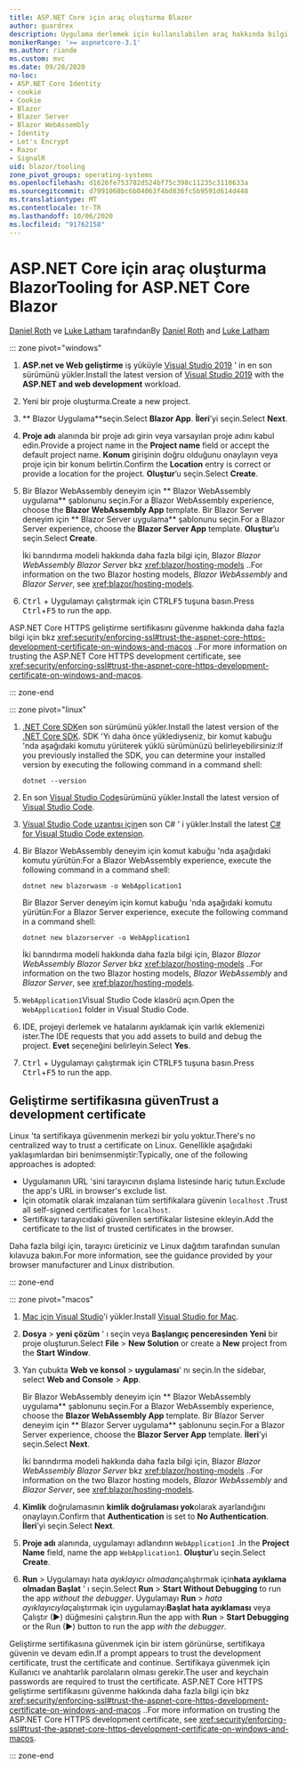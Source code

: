 ```yaml
---
title: ASP.NET Core için araç oluşturma Blazor
author: guardrex
description: Uygulama derlemek için kullanılabilen araç hakkında bilgi edinin Blazor .
monikerRange: '>= aspnetcore-3.1'
ms.author: riande
ms.custom: mvc
ms.date: 09/28/2020
no-loc:
- ASP.NET Core Identity
- cookie
- Cookie
- Blazor
- Blazor Server
- Blazor WebAssembly
- Identity
- Let's Encrypt
- Razor
- SignalR
uid: blazor/tooling
zone_pivot_groups: operating-systems
ms.openlocfilehash: d1626fe753782d524bf75c398c11235c3110633a
ms.sourcegitcommit: d7991068bc6b04063f4bd836fc5b9591d614d448
ms.translationtype: MT
ms.contentlocale: tr-TR
ms.lasthandoff: 10/06/2020
ms.locfileid: "91762158"
---
```

# <a name="tooling-for-aspnet-core-no-locblazor"></a><span data-ttu-id="c2bcd-103">ASP.NET Core için araç oluşturma Blazor</span><span class="sxs-lookup"><span data-stu-id="c2bcd-103">Tooling for ASP.NET Core Blazor</span></span>

<span data-ttu-id="c2bcd-104">[Daniel Roth](https://github.com/danroth27) ve [Luke Latham](https://github.com/guardrex) tarafından</span><span class="sxs-lookup"><span data-stu-id="c2bcd-104">By [Daniel Roth](https://github.com/danroth27) and [Luke Latham](https://github.com/guardrex)</span></span>

::: zone pivot="windows"

1. <span data-ttu-id="c2bcd-105">**ASP.net ve Web geliştirme** iş yüküyle [Visual Studio 2019](https://visualstudio.microsoft.com/downloads/) ' in en son sürümünü yükler.</span><span class="sxs-lookup"><span data-stu-id="c2bcd-105">Install the latest version of [Visual Studio 2019](https://visualstudio.microsoft.com/downloads/) with the **ASP.NET and web development** workload.</span></span>

1. <span data-ttu-id="c2bcd-106">Yeni bir proje oluşturma.</span><span class="sxs-lookup"><span data-stu-id="c2bcd-106">Create a new project.</span></span>

1. <span data-ttu-id="c2bcd-107">\*\* Blazor Uygulama\*\*seçin.</span><span class="sxs-lookup"><span data-stu-id="c2bcd-107">Select **Blazor App**.</span></span> <span data-ttu-id="c2bcd-108">**İleri**’yi seçin.</span><span class="sxs-lookup"><span data-stu-id="c2bcd-108">Select **Next**.</span></span>

1. <span data-ttu-id="c2bcd-109">**Proje adı** alanında bir proje adı girin veya varsayılan proje adını kabul edin.</span><span class="sxs-lookup"><span data-stu-id="c2bcd-109">Provide a project name in the **Project name** field or accept the default project name.</span></span> <span data-ttu-id="c2bcd-110">**Konum** girişinin doğru olduğunu onaylayın veya proje için bir konum belirtin.</span><span class="sxs-lookup"><span data-stu-id="c2bcd-110">Confirm the **Location** entry is correct or provide a location for the project.</span></span> <span data-ttu-id="c2bcd-111">**Oluştur**’u seçin.</span><span class="sxs-lookup"><span data-stu-id="c2bcd-111">Select **Create**.</span></span>

1. <span data-ttu-id="c2bcd-112">Bir Blazor WebAssembly deneyim için \*\* Blazor WebAssembly uygulama\*\* şablonunu seçin.</span><span class="sxs-lookup"><span data-stu-id="c2bcd-112">For a Blazor WebAssembly experience, choose the **Blazor WebAssembly App** template.</span></span> <span data-ttu-id="c2bcd-113">Bir Blazor Server deneyim için \*\* Blazor Server uygulama\*\* şablonunu seçin.</span><span class="sxs-lookup"><span data-stu-id="c2bcd-113">For a Blazor Server experience, choose the **Blazor Server App** template.</span></span> <span data-ttu-id="c2bcd-114">**Oluştur**’u seçin.</span><span class="sxs-lookup"><span data-stu-id="c2bcd-114">Select **Create**.</span></span>

   <span data-ttu-id="c2bcd-115">İki barındırma modeli hakkında daha fazla bilgi için, Blazor *Blazor WebAssembly* *Blazor Server* bkz <xref:blazor/hosting-models> ..</span><span class="sxs-lookup"><span data-stu-id="c2bcd-115">For information on the two Blazor hosting models, *Blazor WebAssembly* and *Blazor Server*, see <xref:blazor/hosting-models>.</span></span>

1. <span data-ttu-id="c2bcd-116"><kbd>Ctrl</kbd> + Uygulamayı çalıştırmak için CTRL<kbd>F5</kbd> tuşuna basın.</span><span class="sxs-lookup"><span data-stu-id="c2bcd-116">Press <kbd>Ctrl</kbd>+<kbd>F5</kbd> to run the app.</span></span>

<span data-ttu-id="c2bcd-117">ASP.NET Core HTTPS geliştirme sertifikasını güvenme hakkında daha fazla bilgi için bkz <xref:security/enforcing-ssl#trust-the-aspnet-core-https-development-certificate-on-windows-and-macos> ..</span><span class="sxs-lookup"><span data-stu-id="c2bcd-117">For more information on trusting the ASP.NET Core HTTPS development certificate, see <xref:security/enforcing-ssl#trust-the-aspnet-core-https-development-certificate-on-windows-and-macos>.</span></span>

::: zone-end

::: zone pivot="linux"

1. <span data-ttu-id="c2bcd-118">[.NET Core SDK](https://dotnet.microsoft.com/download)en son sürümünü yükler.</span><span class="sxs-lookup"><span data-stu-id="c2bcd-118">Install the latest version of the [.NET Core SDK](https://dotnet.microsoft.com/download).</span></span> <span data-ttu-id="c2bcd-119">SDK 'Yı daha önce yüklediyseniz, bir komut kabuğu 'nda aşağıdaki komutu yürüterek yüklü sürümünüzü belirleyebilirsiniz:</span><span class="sxs-lookup"><span data-stu-id="c2bcd-119">If you previously installed the SDK, you can determine your installed version by executing the following command in a command shell:</span></span>

   ```dotnetcli
   dotnet --version
   ```

1. <span data-ttu-id="c2bcd-120">En son [Visual Studio Code](https://code.visualstudio.com)sürümünü yükler.</span><span class="sxs-lookup"><span data-stu-id="c2bcd-120">Install the latest version of [Visual Studio Code](https://code.visualstudio.com).</span></span>

1. <span data-ttu-id="c2bcd-121">[Visual Studio Code uzantısı için](https://marketplace.visualstudio.com/items?itemName=ms-dotnettools.csharp)en son C# ' i yükler.</span><span class="sxs-lookup"><span data-stu-id="c2bcd-121">Install the latest [C# for Visual Studio Code extension](https://marketplace.visualstudio.com/items?itemName=ms-dotnettools.csharp).</span></span>

1. <span data-ttu-id="c2bcd-122">Bir Blazor WebAssembly deneyim için komut kabuğu 'nda aşağıdaki komutu yürütün:</span><span class="sxs-lookup"><span data-stu-id="c2bcd-122">For a Blazor WebAssembly experience, execute the following command in a command shell:</span></span>

   ```dotnetcli
   dotnet new blazorwasm -o WebApplication1
   ```

   <span data-ttu-id="c2bcd-123">Bir Blazor Server deneyim için komut kabuğu 'nda aşağıdaki komutu yürütün:</span><span class="sxs-lookup"><span data-stu-id="c2bcd-123">For a Blazor Server experience, execute the following command in a command shell:</span></span>

   ```dotnetcli
   dotnet new blazorserver -o WebApplication1
   ```

   <span data-ttu-id="c2bcd-124">İki barındırma modeli hakkında daha fazla bilgi için, Blazor *Blazor WebAssembly* *Blazor Server* bkz <xref:blazor/hosting-models> ..</span><span class="sxs-lookup"><span data-stu-id="c2bcd-124">For information on the two Blazor hosting models, *Blazor WebAssembly* and *Blazor Server*, see <xref:blazor/hosting-models>.</span></span>

1. <span data-ttu-id="c2bcd-125">`WebApplication1`Visual Studio Code klasörü açın.</span><span class="sxs-lookup"><span data-stu-id="c2bcd-125">Open the `WebApplication1` folder in Visual Studio Code.</span></span>

1. <span data-ttu-id="c2bcd-126">IDE, projeyi derlemek ve hatalarını ayıklamak için varlık eklemenizi ister.</span><span class="sxs-lookup"><span data-stu-id="c2bcd-126">The IDE requests that you add assets to build and debug the project.</span></span> <span data-ttu-id="c2bcd-127">**Evet** seçeneğini belirleyin.</span><span class="sxs-lookup"><span data-stu-id="c2bcd-127">Select **Yes**.</span></span>

1. <span data-ttu-id="c2bcd-128"><kbd>Ctrl</kbd> + Uygulamayı çalıştırmak için CTRL<kbd>F5</kbd> tuşuna basın.</span><span class="sxs-lookup"><span data-stu-id="c2bcd-128">Press <kbd>Ctrl</kbd>+<kbd>F5</kbd> to run the app.</span></span>

## <a name="trust-a-development-certificate"></a><span data-ttu-id="c2bcd-129">Geliştirme sertifikasına güven</span><span class="sxs-lookup"><span data-stu-id="c2bcd-129">Trust a development certificate</span></span>

<span data-ttu-id="c2bcd-130">Linux 'ta sertifikaya güvenmenin merkezi bir yolu yoktur.</span><span class="sxs-lookup"><span data-stu-id="c2bcd-130">There's no centralized way to trust a certificate on Linux.</span></span> <span data-ttu-id="c2bcd-131">Genellikle aşağıdaki yaklaşımlardan biri benimsenmiştir:</span><span class="sxs-lookup"><span data-stu-id="c2bcd-131">Typically, one of the following approaches is adopted:</span></span>

* <span data-ttu-id="c2bcd-132">Uygulamanın URL 'sini tarayıcının dışlama listesinde hariç tutun.</span><span class="sxs-lookup"><span data-stu-id="c2bcd-132">Exclude the app's URL in browser's exclude list.</span></span>
* <span data-ttu-id="c2bcd-133">İçin otomatik olarak imzalanan tüm sertifikalara güvenin `localhost` .</span><span class="sxs-lookup"><span data-stu-id="c2bcd-133">Trust all self-signed certificates for `localhost`.</span></span>
* <span data-ttu-id="c2bcd-134">Sertifikayı tarayıcıdaki güvenilen sertifikalar listesine ekleyin.</span><span class="sxs-lookup"><span data-stu-id="c2bcd-134">Add the certificate to the list of trusted certificates in the browser.</span></span>

<span data-ttu-id="c2bcd-135">Daha fazla bilgi için, tarayıcı üreticiniz ve Linux dağıtım tarafından sunulan kılavuza bakın.</span><span class="sxs-lookup"><span data-stu-id="c2bcd-135">For more information, see the guidance provided by your browser manufacturer and Linux distribution.</span></span>

::: zone-end

::: zone pivot="macos"

1. <span data-ttu-id="c2bcd-136">[Mac için Visual Studio](https://visualstudio.microsoft.com/vs/mac/)'i yükler.</span><span class="sxs-lookup"><span data-stu-id="c2bcd-136">Install [Visual Studio for Mac](https://visualstudio.microsoft.com/vs/mac/).</span></span>

1. <span data-ttu-id="c2bcd-137">**Dosya**  >  **yeni çözüm** ' ı seçin veya **Başlangıç penceresinden** **Yeni** bir proje oluşturun.</span><span class="sxs-lookup"><span data-stu-id="c2bcd-137">Select **File** > **New Solution** or create a **New** project from the **Start Window**.</span></span>

1. <span data-ttu-id="c2bcd-138">Yan çubukta **Web ve konsol**  >  **uygulaması**' nı seçin.</span><span class="sxs-lookup"><span data-stu-id="c2bcd-138">In the sidebar, select **Web and Console** > **App**.</span></span>

   <span data-ttu-id="c2bcd-139">Bir Blazor WebAssembly deneyim için \*\* Blazor WebAssembly uygulama\*\* şablonunu seçin.</span><span class="sxs-lookup"><span data-stu-id="c2bcd-139">For a Blazor WebAssembly experience, choose the **Blazor WebAssembly App** template.</span></span> <span data-ttu-id="c2bcd-140">Bir Blazor Server deneyim için \*\* Blazor Server uygulama\*\* şablonunu seçin.</span><span class="sxs-lookup"><span data-stu-id="c2bcd-140">For a Blazor Server experience, choose the **Blazor Server App** template.</span></span> <span data-ttu-id="c2bcd-141">**İleri**’yi seçin.</span><span class="sxs-lookup"><span data-stu-id="c2bcd-141">Select **Next**.</span></span>

   <span data-ttu-id="c2bcd-142">İki barındırma modeli hakkında daha fazla bilgi için, Blazor *Blazor WebAssembly* *Blazor Server* bkz <xref:blazor/hosting-models> ..</span><span class="sxs-lookup"><span data-stu-id="c2bcd-142">For information on the two Blazor hosting models, *Blazor WebAssembly* and *Blazor Server*, see <xref:blazor/hosting-models>.</span></span>

1. <span data-ttu-id="c2bcd-143">**Kimlik** doğrulamasının **kimlik doğrulaması yok**olarak ayarlandığını onaylayın.</span><span class="sxs-lookup"><span data-stu-id="c2bcd-143">Confirm that **Authentication** is set to **No Authentication**.</span></span> <span data-ttu-id="c2bcd-144">**İleri**’yi seçin.</span><span class="sxs-lookup"><span data-stu-id="c2bcd-144">Select **Next**.</span></span>

1. <span data-ttu-id="c2bcd-145">**Proje adı** alanında, uygulamayı adlandırın `WebApplication1` .</span><span class="sxs-lookup"><span data-stu-id="c2bcd-145">In the **Project Name** field, name the app `WebApplication1`.</span></span> <span data-ttu-id="c2bcd-146">**Oluştur**’u seçin.</span><span class="sxs-lookup"><span data-stu-id="c2bcd-146">Select **Create**.</span></span>

1. <span data-ttu-id="c2bcd-147">**Run**  >  Uygulamayı hata *ayıklayıcı olmadan*çalıştırmak için**hata ayıklama olmadan Başlat** ' ı seçin.</span><span class="sxs-lookup"><span data-stu-id="c2bcd-147">Select **Run** > **Start Without Debugging** to run the app *without the debugger*.</span></span> <span data-ttu-id="c2bcd-148">Uygulamayı **Run**  >  *hata ayıklayıcıyla*çalıştırmak için uygulamayı**Başlat hata ayıklaması** veya Çalıştır (&#9654;) düğmesini çalıştırın.</span><span class="sxs-lookup"><span data-stu-id="c2bcd-148">Run the app with **Run** > **Start Debugging** or the Run (&#9654;) button to run the app *with the debugger*.</span></span>

<span data-ttu-id="c2bcd-149">Geliştirme sertifikasına güvenmek için bir istem görünürse, sertifikaya güvenin ve devam edin.</span><span class="sxs-lookup"><span data-stu-id="c2bcd-149">If a prompt appears to trust the development certificate, trust the certificate and continue.</span></span> <span data-ttu-id="c2bcd-150">Sertifikaya güvenmek için Kullanıcı ve anahtarlık parolaların olması gerekir.</span><span class="sxs-lookup"><span data-stu-id="c2bcd-150">The user and keychain passwords are required to trust the certificate.</span></span> <span data-ttu-id="c2bcd-151">ASP.NET Core HTTPS geliştirme sertifikasını güvenme hakkında daha fazla bilgi için bkz <xref:security/enforcing-ssl#trust-the-aspnet-core-https-development-certificate-on-windows-and-macos> ..</span><span class="sxs-lookup"><span data-stu-id="c2bcd-151">For more information on trusting the ASP.NET Core HTTPS development certificate, see <xref:security/enforcing-ssl#trust-the-aspnet-core-https-development-certificate-on-windows-and-macos>.</span></span>

::: zone-end
